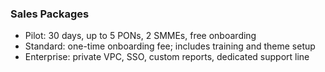 ### Sales Packages

- Pilot: 30 days, up to 5 PONs, 2 SMMEs, free onboarding
- Standard: one-time onboarding fee; includes training and theme setup
- Enterprise: private VPC, SSO, custom reports, dedicated support line

